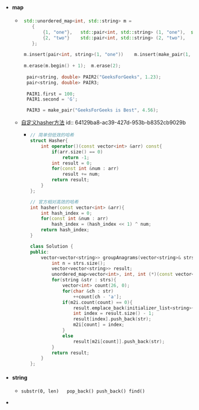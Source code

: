 - #### map
	- ```cpp
	   std::unordered_map<int, std::string> m =
	      {
	          {1, "one"},   std::pair<int, std::string> (1, "one"),  std::make_pair(1, "one"),
	          {2, "two"}    std::pair<int, std::string> (2, "two"),
	      };
	   
	   m.insert(pair<int, string>(1, "one"))    m.insert(make_pair(1, "one"))
	   
	   m.erase(m.begin() + 1);  m.erase(2);
	      
	    pair<string, double> PAIR2("GeeksForGeeks", 1.23);
	    pair<string, double> PAIR3;
	    
	    PAIR1.first = 100;
	    PAIR1.second = 'G';
	  
	    PAIR3 = make_pair("GeeksForGeeks is Best", 4.56);
	  
	  ```
	- [自定义hasher方法](https://leetcode.cn/problems/group-anagrams/solution/zi-mu-yi-wei-ci-fen-zu-by-leetcode-solut-gyoc/)
	  id:: 64129ba8-ac39-427d-953b-b8352cb9029b
		- ```cpp
		  // 简单但低效的哈希
		  struct Hasher{
		      int operator()(const vector<int> &arr) const{
		          if(arr.size() == 0)
		              return -1;
		          int result = 0;
		          for(const int &num : arr)
		              result += num;
		          return result;
		      }
		  };
		  
		  // 官方相对高效的哈希
		  int hasher(const vector<int> &arr){
		      int hash_index = 0;
		      for(const int &num : arr)
		          hash_index = (hash_index << 1) ^ num;
		      return hash_index;
		  }
		  
		  class Solution {
		  public:
		      vector<vector<string>> groupAnagrams(vector<string>& strs) {
		          int n = strs.size();
		          vector<vector<string>> result;
		          unordered_map<vector<int>, int, int (*)(const vector<int>&)> m2i(0, hasher);    // 函数指针类型int (*)(const vector<int>&)
		          for(string &str : strs){
		              vector<int> count(26, 0);
		              for(char &ch : str)
		                  ++count[ch - 'a'];
		              if(m2i.count(count) == 0){
		                  result.emplace_back(initializer_list<string>{});
		                  int index = result.size() - 1;
		                  result[index].push_back(str);
		                  m2i[count] = index;
		              }
		              else
		                  result[m2i[count]].push_back(str);
		          }
		          return result;
		      }
		  };
		  ```
- #### string
	- ```
	  substr(0, len)   pop_back() push_back() find()
	  ```
-